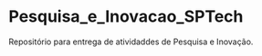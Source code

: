 <h1>Pesquisa_e_Inovacao_SPTech</h1>
Repositório para entrega de atividaddes de Pesquisa e Inovação.
